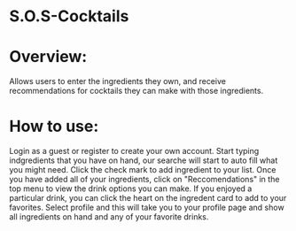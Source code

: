 # S.O.S-Cocktails

# Overview: 
Allows users to enter the ingredients they own, and receive recommendations for cocktails they can make with those ingredients. 

# How to use:
Login as a guest or register to create your own account.
Start typing indgredients that you have on hand, our searche will start to auto fill what you might need.
Click the check mark to add ingredient to your list.
Once you have added all of your ingredients, click on "Reccomendations" in the top menu to view the drink options you can make.
If you enjoyed a particular drink, you can click the heart on the ingredent card to add to your favorites.
Select profile and this will take you to your profile page and show all ingredients on hand and any of your favorite drinks.


